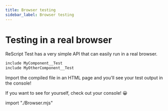 ```yaml
---
title: Browser testing
sidebar_label: Browser testing
---
```


# Testing in a real browser

ReScript Test has a very simple API that can easily run in a real browser.

```js title="BrowserTests.res"
include MyComponent__Test
include MyOtherComponent__Test
```

Import the compiled file in an HTML page and you'll see your test output in the console!

If you want to see for yourself, check out your console! 😀

import "./Browser.mjs"